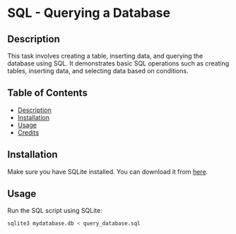 # SQL - Querying a Database

## Description
This task involves creating a table, inserting data, and querying the database using SQL. It demonstrates basic SQL operations such as creating tables, inserting data, and selecting data based on conditions.

## Table of Contents
- [Description](#description)
- [Installation](#installation)
- [Usage](#usage)
- [Credits](#credits)

## Installation
Make sure you have SQLite installed. You can download it from [here](https://www.sqlite.org/download.html).

## Usage
Run the SQL script using SQLite:
```bash
sqlite3 mydatabase.db < query_database.sql

